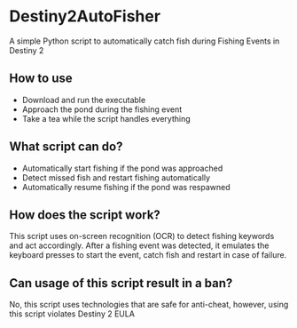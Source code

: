 # Destiny2AutoFisher
A simple Python script to automatically catch fish during Fishing Events in Destiny 2

## How to use
- Download and run the executable
- Approach the pond during the fishing event
- Take a tea while the script handles everything

## What script can do?
- Automatically start fishing if the pond was approached
- Detect missed fish and restart fishing automatically
- Automatically resume fishing if the pond was respawned

## How does the script work?
This script uses on-screen recognition (OCR) to detect fishing keywords and act accordingly.
After a fishing event was detected, it emulates the keyboard presses to start the event, catch fish and restart in case of failure.

## Can usage of this script result in a ban?
No, this script uses technologies that are safe for anti-cheat, however, using this script violates Destiny 2 EULA
